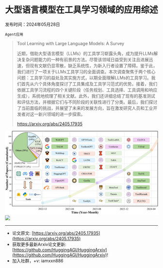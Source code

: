 # 大型语言模型在工具学习领域的应用综述
发布时间：2024年05月28日

`Agent应用`
> Tool Learning with Large Language Models: A Survey
>
> 近期，借助大型语言模型（LLMs）的工具学习崭露头角，成为提升LLMs解决复杂问题能力的一种有前景的方法。尽管该领域日益受到关注且进展迅速，但现有文献仍显零散，缺乏系统性，为新入行者设置了障碍。鉴于此，我们进行了一项关于LLMs工具学习的全面调查。本次调查聚焦于两个核心问题：工具学习的益处及其实施方式，以期全面理解LLMs的工具学习。我们首先从六个具体角度探讨了工具集成及工具学习范式的优势。接着，我们依据工具学习流程的四个关键阶段（任务规划、工具选择、工具调用和响应生成），系统地梳理了相关文献。此外，我们还详细总结了现有的基准测试和评估方法，并根据它们与不同阶段的关联性进行了分类。最后，我们探讨了当前面临的挑战，并展望了未来的发展方向，旨在激发研究人员和工业开发者对这一新兴领域的进一步探索。
>
> https://arxiv.org/abs/2405.17935

![](https://raw.githubusercontent.com/HuggingAGI/HuggingArxiv/main/paper_images/2405.17935/x1.png)
![](https://raw.githubusercontent.com/HuggingAGI/HuggingArxiv/main/paper_images/2405.17935/x2.png)

<hr />

- 论文原文: [https://arxiv.org/abs/2405.17935](https://arxiv.org/abs/2405.17935)
- 获取更多最新Arxiv论文更新: [https://github.com/HuggingAGI/HuggingArxiv](https://github.com/HuggingAGI/HuggingArxiv)!
- 加入社群，+v: iamxxn886